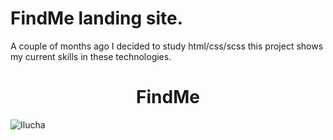 # FindMe landing site.

A couple of months ago I decided to study html/css/scss
this project shows my current skills in these technologies.

<h1 align="center">FindMe</h1>

![Ilucha](https://user-images.githubusercontent.com/44270738/188267386-89108783-6c49-42df-b586-2fccb85151c8.png)

